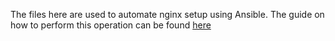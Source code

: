 The files here are used to automate nginx setup using Ansible. The guide on how to perform this operation can be found [here](https://faun.pub/automate-nginx-setup-using-ansible-d2958e2b930c)